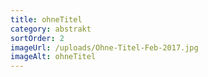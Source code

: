```yaml
---
title: ohneTitel
category: abstrakt
sortOrder: 2
imageUrl: /uploads/Ohne-Titel-Feb-2017.jpg
imageAlt: ohneTitel
---
```

